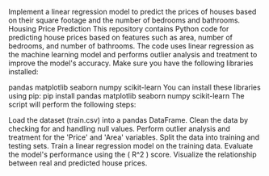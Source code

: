Implement a linear regression model to predict the prices of houses based on their square footage and the number of bedrooms and bathrooms.
Housing Price Prediction
This repository contains Python code for predicting house prices based on features such as area, number of bedrooms, and number of bathrooms. The code uses linear regression as the machine learning model and performs outlier analysis and treatment to improve the model's accuracy.
Make sure you have the following libraries installed:

pandas
matplotlib
seaborn
numpy
scikit-learn
You can install these libraries using pip:
pip install pandas matplotlib seaborn numpy scikit-learn
The script will perform the following steps:

Load the dataset (train.csv) into a pandas DataFrame.
Clean the data by checking for and handling null values.
Perform outlier analysis and treatment for the 'Price' and 'Area' variables.
Split the data into training and testing sets.
Train a linear regression model on the training data.
Evaluate the model's performance using the ( R^2 ) score.
Visualize the relationship between real and predicted house prices.
